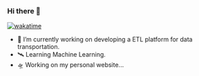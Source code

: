 ### Hi there 👋

<!--
**alchatti/alchatti** is a ✨ _special_ ✨ repository because its `README.md` (this file) appears on your GitHub profile.

Here are some ideas to get you started:

- 🔭 I’m currently working on ...
- 🌱 I’m currently learning ...
- 👯 I’m looking to collaborate on ...
- 🤔 I’m looking for help with ...
- 💬 Ask me about ...
- 📫 How to reach me: ...
- 😄 Pronouns: ...
- ⚡ Fun fact: ...
-->

[![wakatime](https://wakatime.com/badge/user/7a56a983-f527-4c6f-976d-34c5d0bc2da9.svg)](https://wakatime.com/@7a56a983-f527-4c6f-976d-34c5d0bc2da9)

- 🚀 I’m currently working on developing a ETL platform for data transportation. 
- 🛰️ Learning Machine Learning.
- 🛸 Working on my personal website...
